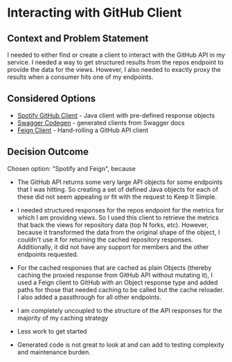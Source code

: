 # Interacting with GitHub Client

## Context and Problem Statement
I needed to either find or create a client to interact with the GitHub API in my service. I needed a way to get structured
results from the repos endpoint to provide the data for the views. However, I also needed to exactly proxy the results when
a consumer hits one of my endpoints.

## Considered Options

* [Spotify GitHub Client](https://github.com/spotify/github-java-client) - Java client with pre-defined response objects
* [Swagger Codegen](https://swagger.io/tools/swagger-codegen/) - generated clients from Swagger docs
* [Feign Client](https://github.com/OpenFeign/feign) - Hand-rolling a GitHub API client


## Decision Outcome

Chosen option: "Spotify and Feign", because

* The GitHub API returns some very large API objects for some endpoints that I was hitting. So creating a set of defined
  Java objects for each of these did not seem appealing or fit with the request to Keep It Simple.
  
* I needed structured responses for the repos endpoint for the metrics for which I am providing views. So I used this
client to retrieve the metrics that back the views for repository data (top N forks, etc). However, because it transformed the
  data from the original shape of the object, I couldn't use it for returning the cached repository responses. Additionally,
  it did not have any support for members and the other endpoints requested.
  
* For the cached responses that are cached as plain Objects (thereby caching the proxied response from GitHub API without mutating it),
I used a Feign client to GitHub with an Object response type and added paths for those that needed caching to be called but the 
  cache reloader. I also added a passthrough for all other endpoints.

* I am completely uncoupled to the structure of the API responses for the majority of my caching strategy 
* Less work to get started
* Generated code is not great to look at and can add to testing complexity and maintenance burden.
